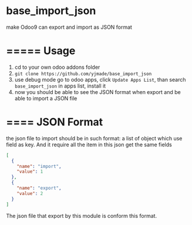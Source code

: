# base_import_json
make Odoo9 can export and import as JSON format 

=====
Usage
=====
1. cd to your own odoo addons folder
2. ``git clone https://github.com/yjmade/base_import_json``
3. use debug mode go to odoo apps, click ``Update Apps List``, than search ``base_import_json`` in apps list, install it
4. now you should be able to see the JSON format when export and be able to import a JSON file

====
JSON Format
====

the json file to import should be in such format: a list of object which use field as key. And it require all the item in this json get the same fields

```JSON
[
  {
    "name": "import",
    "value": 1
  },
  {
    "name": "export",
    "value": 2
  }
]
```

The json file that export by this module is conform this format.
